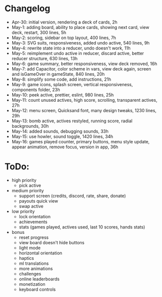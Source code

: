 # Changelog

- Apr-30: initial version, rendering a deck of cards, 2h
- May-1: adding board, ability to place cards, showing next card, view deck, restart, 300 lines, 5h
- May-2: scoring, sidebar on top layout, 400 lines, 7h
- May-3: SVG suits, responsiveness, added undo active, 540 lines, 9h
- May-4: rewrite state into a reducer, undo doesn't work, 11h
- May-5: reimplement undo active in reducer, discard active, better reducer structure, 630 lines, 13h
- May-6: game summary, better responsiveness, view deck removed, 16h
- May-7: add Capacitor, color scheme in vars, view deck again, screen and isGameOver in gameState, 840 lines, 20h
- May-8: simplify some code, add instructions, 21h
- May-9: game icons, splash screen, vertical responsiveness, components folder, 23h
- May-10: peek active, prettier, eslint, 980 lines, 25h
- May-11: count unused actives, high score, scrolling, transparent actives, 27h
- May-12: menu screen, Quicksand font, many design tweaks, 1230 lines, 29h
- May-13: bomb active, actives restyled, running score, radial backgrounds, 30h
- May-14: added sounds, debugging sounds, 33h
- May-15: use howler, sound toggle, 1420 lines, 34h
- May-16: games played counter, primary buttons, menu style update, appear animation, remove focus, version in app, 36h

# ToDo:

- high priority
  - pick active
- medium priority
  - support screen (credits, discord, rate, share, donate)
  - payouts quick view
  - swap active
- low priority
  - lock orientation
  - achievements
  - stats (games played, actives used, last 10 scores, hands stats)
- bonus
  - reset progress
  - view board doesn't hide buttons
  - light mode
  - horizontal orientation
  - haptics
  - ml translations
  - more animations
  - challenges
  - online leaderboards
  - monetization
  - keyboard controls

